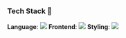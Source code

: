 ### Tech Stack 👋

**Language**: <img src="https://img.shields.io/badge/Typescript-3178C6?style=flat-square&logo=Typescript&logoColor=white"/>
**Frontend**: <img src="https://img.shields.io/badge/react-61DAFB?style=for-the-badge&logo=react&logoColor=black"> 
**Styling**: <img src="https://img.shields.io/badge/Tailwind CSS-06B6D4?style=flat-square&logo=Tailwind CSS&logoColor=white"/>
  
